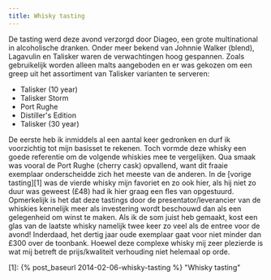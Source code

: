 ```yaml
---
title: Whisky tasting
---
```

De tasting werd deze avond verzorgd door Diageo, een grote multinational in alcoholische dranken. Onder meer bekend van Johnnie Walker (blend), Lagavulin en Talisker waren de verwachtingen hoog gespannen. Zoals gebruikelijk worden alleen malts aangeboden en er was gekozen om een greep uit het assortiment van Talisker varianten te serveren:

  * Talisker (10 year)
  * Talisker Storm
  * Port Rughe
  * Distiller's Edition
  * Talisker (30 year)

De eerste heb ik inmiddels al een aantal keer gedronken en durf ik voorzichtig tot mijn basisset te rekenen. Toch vormde deze whisky een goede referentie om de volgende whiskies mee te vergelijken. Qua smaak was vooral de Port Rughe (cherry cask) opvallend, want dit fraaie exemplaar onderscheidde zich het meeste van de anderen. In de [vorige tasting][1] was de vierde whisky mijn favoriet en zo ook hier, als hij niet zo duur was geweest (£48) had ik hier graag een fles van opgestuurd. Opmerkelijk is het dat deze tastings door de presentator/leverancier van de whiskies kennelijk meer als investering wordt beschouwd dan als een gelegenheid om winst te maken. Als ik de som juist heb gemaakt, kost een glas van de laatste whisky namelijk twee keer zo veel als de entree voor de avond! Inderdaad, het dertig jaar oude exemplaar gaat voor niet minder dan £300 over de toonbank. Hoewel deze complexe whisky mij zeer plezierde is wat mij betreft de prijs/kwaliteit verhouding niet helemaal op orde.

 [1]: {% post_baseurl 2014-02-06-whisky-tasting %} "Whisky tasting"